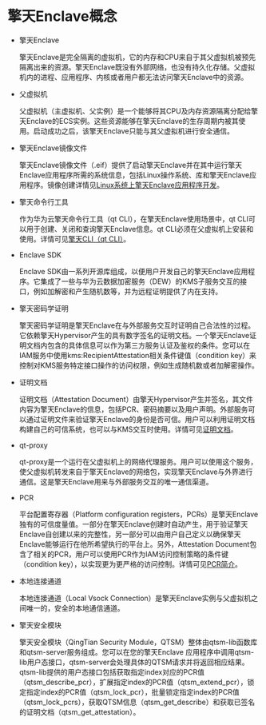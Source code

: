 # 擎天Enclave概念<a name="ecs_03_1403"></a>

-   擎天Enclave

    擎天Enclave是完全隔离的虚拟机，它的内存和CPU来自于其父虚拟机被预先隔离出来的资源。擎天Enclave既没有外部网络，也没有持久化存储。父虚拟机内的进程、应用程序、内核或者用户都无法访问擎天Enclave中的资源。

-   父虚拟机

    父虚拟机（主虚拟机、父实例）是一个能够将其CPU及内存资源隔离分配给擎天Enclave的ECS实例。这些资源能够在擎天Enclave的生存周期内被其使用。启动成功之后，该擎天Enclave只能与其父虚拟机进行安全通信。

-   擎天Enclave镜像文件

    擎天Enclave镜像文件（.eif）提供了启动擎天Enclave并在其中运行擎天Enclave应用程序所需的系统信息，包括Linux操作系统、库和擎天Enclave应用程序。镜像创建详情见[Linux系统上擎天Enclave应用程序开发](Linux系统上擎天Enclave应用的开发.md)。

-   擎天命令行工具

    作为华为云擎天命令行工具（qt CLI），在擎天Enclave使用场景中，qt CLI可以用于创建、关闭和查询擎天Enclave信息。qt CLI必须在父虚拟机上安装和使用。详情可见[擎天CLI（qt CLI）](擎天CLI（qt-CLI）.md)。

-   Enclave SDK

    Enclave SDK由一系列开源库组成，以便用户开发自己的擎天Enclave应用程序。它集成了一些与华为云数据加密服务（DEW）的KMS子服务交互的接口，例如加解密和产生随机数等，并为远程证明提供了内在支持。

-   擎天密码学证明

    擎天密码学证明是擎天Enclave在与外部服务交互时证明自己合法性的过程。它依赖擎天Hypervisor产生的具有数字签名的证明文档。一个擎天Enclave证明文档内包含的具体信息可以作为第三方服务认证及鉴权的条件。您可以在IAM服务中使用kms:RecipientAttestation相关条件键值（condition key）来控制对KMS服务特定接口操作的访问权限，例如生成随机数或者加解密操作。

-   证明文档

    证明文档（Attestation Document）由擎天Hypervisor产生并签名，其文件内容为擎天Enclave的信息，包括PCR、密码摘要以及用户声明。外部服务可以通过证明文件来验证擎天Enclave的身份是否可信。用户可以利用证明文档构建自己的可信系统，也可以与KMS交互时使用。详情可见[证明文档](证明文档.md)。

-   qt-proxy

    qt-proxy是一个运行在父虚拟机上的网络代理服务。用户可以使用这个服务，使父虚拟机转发来自于擎天Enclave的网络包，实现擎天Enclave与外界进行通信。这是擎天Enclave用来与外部服务交互的唯一通信渠道。

-   PCR

    平台配置寄存器（Platform configuration registers，PCRs）是擎天Enclave独有的可信度量值。一部分在擎天Enclave创建时自动产生，用于验证擎天Enclave自创建以来的完整性，另一部分可以由用户自己定义以确保擎天Enclave能够运行在他所希望执行的平台上。另外，Attestation Document包含了相关的PCR，用户可以使用PCR作为IAM访问控制策略的条件键（condition key），以实现更为更严格的访问控制。详情可见[PCR简介](PCR简介.md)。

-   本地连接通道

    本地连接通道（Local Vsock Connection）是擎天Enclave实例与父虚拟机之间唯一的，安全的本地通信通道。

-   擎天安全模块

    擎天安全模块（QingTian Security Module，QTSM）整体由qtsm-lib函数库和qtsm-server服务组成。您可以在您的擎天Enclave 应用程序中调用qtsm-lib用户态接口，qtsm-server会处理具体的QTSM请求并将返回相应结果。qtsm-lib提供的用户态接口包括获取指定index对应的PCR值（qtsm\_describe\_pcr），扩展指定index的PCR值（qtsm\_extend\_pcr），锁定指定index的PCR值（qtsm\_lock\_pcr），批量锁定指定index的PCR值（qtsm\_lock\_pcrs），获取QTSM信息（qtsm\_get\_describe）和获取已签名的证明文档（qtsm\_get\_attestation）。


